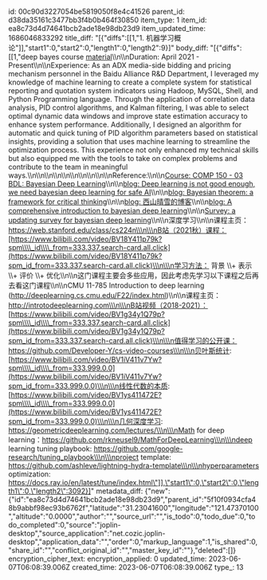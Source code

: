 id: 00c90d3227054be5819050f8e4c41526
parent_id: d38da35161c3477bb3f4b0b464f30850
item_type: 1
item_id: ea8c73d4d74641bcb2ade18e98db23d9
item_updated_time: 1686046833292
title_diff: "[{\"diffs\":[[1,\"1. 机器学习概论\"]],\"start1\":0,\"start2\":0,\"length1\":0,\"length2\":9}]"
body_diff: "[{\"diffs\":[[1,\"deep bayes course [material](https://github.com/bayesgroup/deepbayes-2019)\\\n\\\nDuration: April 2021 - Present\\\n\\\nExperience: As an ADX media-side bidding and pricing mechanism personnel in the Baidu Alliance R&D Department, I leveraged my knowledge of machine learning to create a complete system for statistical reporting and quotation system indicators using Hadoop, MySQL, Shell, and Python Programming language. Through the application of correlation data analysis, PID control algorithms, and Kalman filtering, I was able to select optimal dynamic data windows and improve state estimation accuracy to enhance system performance. Additionally, I designed an algorithm for automatic and quick tuning of PID algorithm parameters based on statistical insights, providing a solution that uses machine learning to streamline the optimization process. This experience not only enhanced my technical skills but also equipped me with the tools to take on complex problems and contribute to the team in meaningful ways.\\\n\\\n\\\n\\\n\\\n\\\n\\\n\\\n\\\n\\\nReference:\\\n\\\n[Course: COMP 150 - 03 BDL: Bayesian Deep Learning](https://www.cs.tufts.edu/comp/150BDL/2019f/)\\\n\\\n[blog: Deep learning is not good enough, we need bayesian deep learning for safe AI](https://alexgkendall.com/computer_vision/bayesian_deep_learning_for_safe_ai/)\\\n\\\n[blog: Bayesian theorem: a framework for critical thinking](https://neilkakkar.com/Bayes-Theorem-Framework-for-Critical-Thinking.html)\\\n\\\n[blog: 西山晴雪的博客](https://xishansnow.github.io/)\\\n\\\n[blog: A comprehensive introduction to bayesian deep learning](https://jorisbaan.nl/2021/03/02/introduction-to-bayesian-deep-learning.html)\\\n\\\n[Survey: a updating survey for bayesian deep learning](https://github.com/js05212/BayesianDeepLearning-Survey/blob/master/README.md)\\\n\\\n深度学习\\\n\\\n课程主页： https://web.stanford.edu/class/cs224n\\\n\\\nB站（2021秋）课程：[https://www.bilibili.com/video/BV18Y411p79k?spm\\\\_id\\\\_from=333.337.search-card.all.click](https://www.bilibili.com/video/BV18Y411p79k?spm_id_from=333.337.search-card.all.click)\\\n\\\n学习方法： 背景 \\\\+ 表示 \\\\+ 评价 \\\\+ 优化\\\n\\\n这门课程主要会多些应用，因此考虑先学习以下课程之后再去看这门课程\\\n\\\nCMU 11-785 Introduction to deep learning (http://deeplearning.cs.cmu.edu/F22/index.html)\\\n\\\n课程主页： http://introtodeeplearning.com\\\n\\\nB站视频（2018-2021）： [https://www.bilibili.com/video/BV1g34y1Q79p?spm\\\\_id\\\\_from=333.337.search-card.all.click](https://www.bilibili.com/video/BV1g34y1Q79p?spm_id_from=333.337.search-card.all.click)\\\n\\\n值得学习的公开课：https://github.com/Developer-Y/cs-video-courses\\\n\\\n贝叶斯统计: [https://www.bilibili.com/video/BV1iV411v7Yw?spm\\\\_id\\\\_from=333.999.0.0](https://www.bilibili.com/video/BV1iV411v7Yw?spm_id_from=333.999.0.0)\\\n\\\n线性代数的本质: [https://www.bilibili.com/video/BV1ys411472E?spm\\\\_id\\\\_from=333.999.0.0](https://www.bilibili.com/video/BV1ys411472E?spm_id_from=333.999.0.0)\\\n\\\n几何深度学习: https://geometricdeeplearning.com/lectures/\\\n\\\nMath for deep learning：https://github.com/rkneusel9/MathForDeepLearning\\\n\\\ndeep learning tuning playbook: https://github.com/google-research/tuning_playbook\\\n\\\nproject template: https://github.com/ashleve/lightning-hydra-template\\\n\\\nhyperparameters optimization: https://docs.ray.io/en/latest/tune/index.html\"]],\"start1\":0,\"start2\":0,\"length1\":0,\"length2\":3092}]"
metadata_diff: {"new":{"id":"ea8c73d4d74641bcb2ade18e98db23d9","parent_id":"5f10f0934cfa48b9abbf98ec93b6762f","latitude":"31.23041600","longitude":"121.47370100","altitude":"0.0000","author":"","source_url":"","is_todo":0,"todo_due":0,"todo_completed":0,"source":"joplin-desktop","source_application":"net.cozic.joplin-desktop","application_data":"","order":0,"markup_language":1,"is_shared":0,"share_id":"","conflict_original_id":"","master_key_id":""},"deleted":[]}
encryption_cipher_text: 
encryption_applied: 0
updated_time: 2023-06-07T06:08:39.006Z
created_time: 2023-06-07T06:08:39.006Z
type_: 13